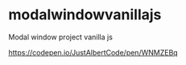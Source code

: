 # modalwindowvanillajs
Modal window project vanilla js

https://codepen.io/JustAlbertCode/pen/WNMZEBq
